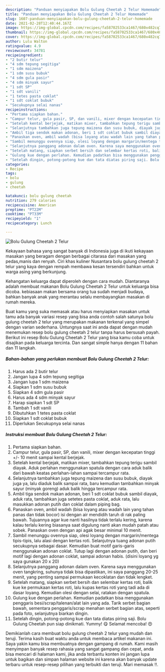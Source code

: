 ```yaml
---
description: "Panduan menyiapakan Bolu Gulung Cheetah 2 Telur Homemade"
title: "Panduan menyiapakan Bolu Gulung Cheetah 2 Telur Homemade"
slug: 1607-panduan-menyiapakan-bolu-gulung-cheetah-2-telur-homemade
date: 2021-02-28T12:40:44.167Z
image: https://img-global.cpcdn.com/recipes/fa58702533ca1467/680x482cq70/bolu-gulung-cheetah-2-telur-foto-resep-utama.jpg
thumbnail: https://img-global.cpcdn.com/recipes/fa58702533ca1467/680x482cq70/bolu-gulung-cheetah-2-telur-foto-resep-utama.jpg
cover: https://img-global.cpcdn.com/recipes/fa58702533ca1467/680x482cq70/bolu-gulung-cheetah-2-telur-foto-resep-utama.jpg
author: Lulu Walton
ratingvalue: 4.9
reviewcount: 34781
recipeingredient:
- "2 butir telur"
- "4 sdm tepung segitiga"
- "1 sdm maizena"
- "1 sdm susu bubuk"
- "4 sdm gula pasir"
- "4 sdm minyak sayur"
- "1 sdt SP"
- "1 sdt vanili"
- "1 tetes pasta coklat"
- "1 sdt coklat bubuk"
- "Secukupnya selai nanas"
recipeinstructions:
- "Pertama siapkan bahan."
- "Campur telur, gula pasir, SP, dan vanili, mixer dengan kecepatan tinggi +/- 10 menit sampai kental berjejak."
- "Setelah kental berjejak, matikan mixer, tambahkan tepung terigu sambil diayak. Aduk perlahan menggunakan spatula dengan cara aduk balik dari bawah keatas perlahan-lahan sampai tercampur rata."
- "Selanjutnya tambahkan juga tepung maizena dan susu bubuk, diayak juga ya, lalu diaduk balik sampai rata, baru kemudian tambahkan minyak sayur (minyak goreng) aduk balik hingga tercampur rata."
- "Ambil tiga sendok makan adonan, beri 1 sdt coklat bubuk sambil diayak, aduk rata, tambahkan juga setetes pasta coklat, aduk rata, lalu masukkan adonan putih dan coklat dalam piping bag."
- "Panaskan oven, ambil wadah (bisa loyang atau wadah lain yang tahan panas dan tidak bocor) isi dengan air mendidih taruh di rak paling bawah. Tujuannya agar kue nanti hasilnya tidak terlalu kering, karena kalau terlalu kering biasanya saat digulung nanti akan mudah patah atau sobek. Panaskan oven dengan api agak besar minimal 10 menit."
- "Sambil menunggu ovennya siap, olesi loyang dengan margarin/mentega tipis-tipis, lalu alasi dengan kertas roti. Selanjutnya tuang adonan putih secukupnya sebagai dasar. Kemudian buat motif garis-garis menggunakan adonan coklat. Tutup lagi dengan adonan putih, dan beri motif lagi dengan adonan coklat, sampai adonan habis. (disini loyang yg saya gunakan 20 x 20)"
- "Selanjutnya panggang adonan dalam oven. Karena saya menggunakan oven tangkring, suhunya tidak bisa dipastikan, ini saya panggang 20-25 menit, yang penting sampai permukaan kecoklatan dan tidak lengket."
- "Setelah matang, siapkan serbet bersih dan selembar kertas roti, balik kue ke permukaan kertas roti, lalu kupas kertas roti yang tadi ada di dasar loyang. Kemudian olesi dengan selai, ratakan dengan spatula."
- "Gulung kue dengan perlahan. Kemudian padatkan bisa menggunakan penggaris besi/scrap/talenan/alat lain yang ada. Tarik serbet bagian bawah, sementara penggaris/scrap menahan serbet bagian atas, seperti pada foto, selanjutnya biarkan dingin."
- "Setelah dingin, potong-potong kue dan tata diatas piring saji. Bolu Gulung Cheetah pun siap dinikmati. Yummy! 😋 Selamat mencoba! 😍"
categories:
- Recipe
tags:
- bolu
- gulung
- cheetah

katakunci: bolu gulung cheetah 
nutrition: 279 calories
recipecuisine: American
preptime: "PT22M"
cooktime: "PT33M"
recipeyield: "1"
recipecategory: Lunch

---
```



![Bolu Gulung Cheetah 2 Telur](https://img-global.cpcdn.com/recipes/fa58702533ca1467/680x482cq70/bolu-gulung-cheetah-2-telur-foto-resep-utama.jpg)

Kekayaan bahasa yang sangat banyak di Indonesia juga di ikuti kekayaan masakan yang beragam dengan berbagai citarasa dari masakan yang pedas,manis dan renyah. Ciri khas kuliner Nusantara bolu gulung cheetah 2 telur yang kaya dengan rempah membawa kesan tersendiri bahkan untuk warga asing yang berkunjung.


Kehangatan keluarga dapat diperoleh dengan cara mudah. Diantaranya adalah membuat makanan Bolu Gulung Cheetah 2 Telur untuk keluarga bisa dicoba. kebiasaan makan bersama orang tua sudah menjadi budaya, bahkan banyak anak yang merantau selalu membayangkan masakan di rumah mereka.



Buat kamu yang suka memasak atau harus menyiapkan masakan untuk tamu ada banyak variasi resep yang bisa anda contoh salah satunya bolu gulung cheetah 2 telur yang merupakan makanan terkenal yang simpel dengan varian sederhana. Untungnya saat ini anda dapat dengan mudah menemukan resep bolu gulung cheetah 2 telur tanpa harus bersusah payah.
Berikut ini resep Bolu Gulung Cheetah 2 Telur yang bisa kamu coba untuk disajikan pada keluarga tercinta. Dan sangat simple hanya dengan 11 bahan dan 11 langkah.


<!--inarticleads1-->

##### Bahan-bahan yang perlukan membuat Bolu Gulung Cheetah 2 Telur:

1. Harus ada 2 butir telur
1. Jangan lupa 4 sdm tepung segitiga
1. Jangan lupa 1 sdm maizena
1. Siapkan 1 sdm susu bubuk
1. Siapkan 4 sdm gula pasir
1. Harus ada 4 sdm minyak sayur
1. Harap siapkan 1 sdt SP
1. Tambah 1 sdt vanili
1. Dibutuhkan 1 tetes pasta coklat
1. Siapkan 1 sdt coklat bubuk
1. Diperlukan Secukupnya selai nanas




<!--inarticleads2-->

##### Instruksi membuat  Bolu Gulung Cheetah 2 Telur:

1. Pertama siapkan bahan.
1. Campur telur, gula pasir, SP, dan vanili, mixer dengan kecepatan tinggi +/- 10 menit sampai kental berjejak.
1. Setelah kental berjejak, matikan mixer, tambahkan tepung terigu sambil diayak. Aduk perlahan menggunakan spatula dengan cara aduk balik dari bawah keatas perlahan-lahan sampai tercampur rata.
1. Selanjutnya tambahkan juga tepung maizena dan susu bubuk, diayak juga ya, lalu diaduk balik sampai rata, baru kemudian tambahkan minyak sayur (minyak goreng) aduk balik hingga tercampur rata.
1. Ambil tiga sendok makan adonan, beri 1 sdt coklat bubuk sambil diayak, aduk rata, tambahkan juga setetes pasta coklat, aduk rata, lalu masukkan adonan putih dan coklat dalam piping bag.
1. Panaskan oven, ambil wadah (bisa loyang atau wadah lain yang tahan panas dan tidak bocor) isi dengan air mendidih taruh di rak paling bawah. Tujuannya agar kue nanti hasilnya tidak terlalu kering, karena kalau terlalu kering biasanya saat digulung nanti akan mudah patah atau sobek. Panaskan oven dengan api agak besar minimal 10 menit.
1. Sambil menunggu ovennya siap, olesi loyang dengan margarin/mentega tipis-tipis, lalu alasi dengan kertas roti. Selanjutnya tuang adonan putih secukupnya sebagai dasar. Kemudian buat motif garis-garis menggunakan adonan coklat. Tutup lagi dengan adonan putih, dan beri motif lagi dengan adonan coklat, sampai adonan habis. (disini loyang yg saya gunakan 20 x 20)
1. Selanjutnya panggang adonan dalam oven. Karena saya menggunakan oven tangkring, suhunya tidak bisa dipastikan, ini saya panggang 20-25 menit, yang penting sampai permukaan kecoklatan dan tidak lengket.
1. Setelah matang, siapkan serbet bersih dan selembar kertas roti, balik kue ke permukaan kertas roti, lalu kupas kertas roti yang tadi ada di dasar loyang. Kemudian olesi dengan selai, ratakan dengan spatula.
1. Gulung kue dengan perlahan. Kemudian padatkan bisa menggunakan penggaris besi/scrap/talenan/alat lain yang ada. Tarik serbet bagian bawah, sementara penggaris/scrap menahan serbet bagian atas, seperti pada foto, selanjutnya biarkan dingin.
1. Setelah dingin, potong-potong kue dan tata diatas piring saji. Bolu Gulung Cheetah pun siap dinikmati. Yummy! 😋 Selamat mencoba! 😍




Demikianlah cara membuat bolu gulung cheetah 2 telur yang mudah dan teruji. Terima kasih buat waktu anda untuk membaca artikel makanan ini. Saya yakin kamu bisa membuatnya dengan gampang di rumah. Kami masih menyimpan banyak resep rahasia yang sangat gampang dan cepat, anda bisa mencari di halaman kami, jika anda terbantu konten ini jangan lupa untuk bagikan dan simpan halaman website ini karena akan banyak update terbaru untuk resep-resep pilihan yang terbukti dan teruji. Mari memasak !!. 
